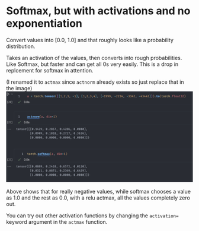 # Softmax, but with activations and no exponentiation

Convert values into [0.0, 1.0] and that roughly looks like a probability distribution.

Takes an activation of the values, then converts into rough probabilities. Like Softmax, but faster and can get all 0s very easily. This is a drop in replcement for softmax in attention.

(I renamed it to `actmax` since `actnorm` already exists so just replace that in the image)
![example.png](example.png)

Above shows that for really negative values, while softmax chooses a value as 1.0 and the rest as 0.0, with a relu actmax, all the values completely zero out.

You can try out other activation functions by changing the `activation=` keyword argument in the `actmax` function.
